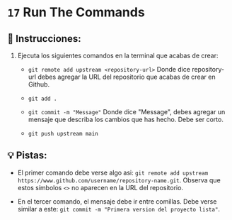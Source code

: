 # `17` Run The Commands

## 📝 Instrucciones:

1. Ejecuta los siguientes comandos en la terminal que acabas de crear:

    + `git remote add upstream <repository-url>` Donde dice repository-url debes agregar la URL del repositorio que acabas de crear en Github.

    + `git add .`

    + `git commit -m "Message"` Donde dice "Message", debes agregar un mensaje que describa los cambios que has hecho. Debe ser corto.

    + `git push upstream main`

## 💡 Pistas:

+ El primer comando debe verse algo asi: `git remote add upstream https://www.github.com/username/repository-name.git`. Observa que estos símbolos `<>` no aparecen en la URL del repositorio.

+ En el tercer comando, el mensaje debe ir entre comillas. Debe verse similar a este: `git commit -m "Primera version del proyecto lista"`. 